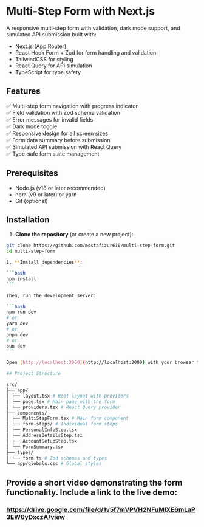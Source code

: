 # Multi-Step Form with Next.js

A responsive multi-step form with validation, dark mode support, and simulated API submission built with:

- Next.js (App Router)
- React Hook Form + Zod for form handling and validation
- TailwindCSS for styling
- React Query for API simulation
- TypeScript for type safety

## Features

✅ Multi-step form navigation with progress indicator  
✅ Field validation with Zod schema validation  
✅ Error messages for invalid fields  
✅ Dark mode toggle  
✅ Responsive design for all screen sizes  
✅ Form data summary before submission  
✅ Simulated API submission with React Query  
✅ Type-safe form state management

## Prerequisites

- Node.js (v18 or later recommended)
- npm (v9 or later) or yarn
- Git (optional)

## Installation

1. **Clone the repository** (or create a new project):

````bash
git clone https://github.com/mostafizur610/multi-step-form.git
cd multi-step-form

1. **Install dependencies**:

```bash
npm install
```

Then, run the development server:

```bash
npm run dev
# or
yarn dev
# or
pnpm dev
# or
bun dev
```

Open [http://localhost:3000](http://localhost:3000) with your browser to see the result.

## Project Structure

src/
├── app/
│ ├── layout.tsx # Root layout with providers
│ ├── page.tsx # Main page with the form
│ └── providers.tsx # React Query provider
├── components/
│ ├── MultiStepForm.tsx # Main form component
│ └── form-steps/ # Individual form steps
│ ├── PersonalInfoStep.tsx
│ ├── AddressDetailsStep.tsx
│ ├── AccountSetupStep.tsx
│ └── FormSummary.tsx
├── types/
│ └── form.ts # Zod schemas and types
└── app/globals.css # Global styles
````

## Provide a short video demonstrating the form functionality. Include a link to the live demo:

### https://drive.google.com/file/d/1v5f7mVPVH2NFuMlXE6mLaP3EW6yDxczA/view
